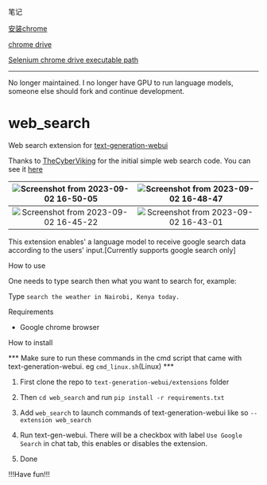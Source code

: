 笔记

[安装chrome](https://blog.csdn.net/qq_41159150/article/details/118527773#:~:text=1.ubuntu%20server%20%E7%89%88%E6%9C%AC%E5%91%BD%E4%BB%A4%E8%A1%8C%E5%AE%89%E8%A3%85chrome%20sudo%20apt-get%20install%20libxss1%20libappindicator1,apt-get%20install%20-f%20google-chrome%20--version%20%23%20%E6%9F%A5%E7%9C%8B%E7%89%88%E6%9C%AC%201)

[chrome drive](https://googlechromelabs.github.io/chrome-for-testing/)

[Selenium chrome drive executable path](https://stackoverflow.com/questions/76802588/python-selenium-unexpected-keyword-argument-executable-path#:~:text=TypeError%3A%20WebDriver.__init__%20%28%29%20got%20an%20unexpected%20keyword%20argument,s%20%3D%20Service%20%28r%27D%3Apathtogeckodriver.exe%27%29%20browser%20%3D%20Firefox%20%28service%3Ds%29)


---

No longer maintained. I no longer have GPU to run language models, someone else should fork and continue development.
# web_search
 Web search extension for [text-generation-webui](https://github.com/oobabooga/text-generation-webui)

 Thanks to [TheCyberViking](https://github.com/TheCyberViking) for the initial simple web search code. You can see it [here](https://github.com/oobabooga/text-generation-webui/discussions/932)

 | ![Screenshot from 2023-09-02 16-50-05](https://github.com/simbake/web_search/assets/6049383/513d9b46-5354-4970-a09c-4fbfd4bc61e4) | ![Screenshot from 2023-09-02 16-48-47](https://github.com/simbake/web_search/assets/6049383/f26caad6-d89e-43c8-b7e6-a6b35806c491) |
 |:---:|:---:|
| ![Screenshot from 2023-09-02 16-45-22](https://github.com/simbake/web_search/assets/6049383/36c52e5a-4146-444e-b254-ed7c48a0e946) |![Screenshot from 2023-09-02 16-43-01](https://github.com/simbake/web_search/assets/6049383/d09fa1f0-a1b1-4f45-adb3-9c9b1c517246) |

 
 This extension enables' a language model to receive google search data according to the users' input.[Currently supports google search only]


 How to use
 
 One needs to type search then what you want to search for, example:
 
 Type ```search the weather in Nairobi, Kenya today.```

 Requirements

 - Google chrome browser

 How to install

*** Make sure to run these commands in the cmd script that came with text-generation-webui. eg ```cmd_linux.sh```(Linux) ***

1. First clone the repo to ```text-generation-webui/extensions``` folder

2. Then ```cd web_search``` and run ```pip install -r requirements.txt```

3. Add ```web_search``` to launch commands of text-generation-webui
   like so ```--extension web_search```

4. Run text-gen-webui. There will be a checkbox with label ```Use Google Search``` in chat tab, this enables or disables the extension.

5. Done

!!!Have fun!!!
